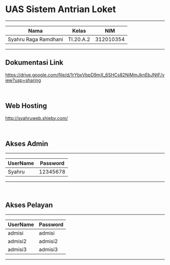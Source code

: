 # **UAS Sistem Antrian Loket**
  ---------------
|Nama			|Kelas		|NIM		|
|-----			|-----		|-----		|
|Syahru	Raga Ramdhani	|TI.20.A.2	|312010354	|
------------------

## Dokumentasi Link
https://drive.google.com/file/d/1rYbxVbpD9mX_6SHCs82NiMmJknEbJNtF/view?usp=sharing

<br>

## Web Hosting
http://syahruweb.shieby.com/

<br>

## Akses Admin
 ---------------
|UserName		|Password		|
|-----			|-----	    	|
|Syahru         |12345678       |
------------------

<br>

## Akses Pelayan
 ---------------
|UserName		|Password		|
|-----			|-----	    	|
|admisi         |admisi         |
|admisi2        |admisi2        |
|admisi3        |admisi3        |
------------------
